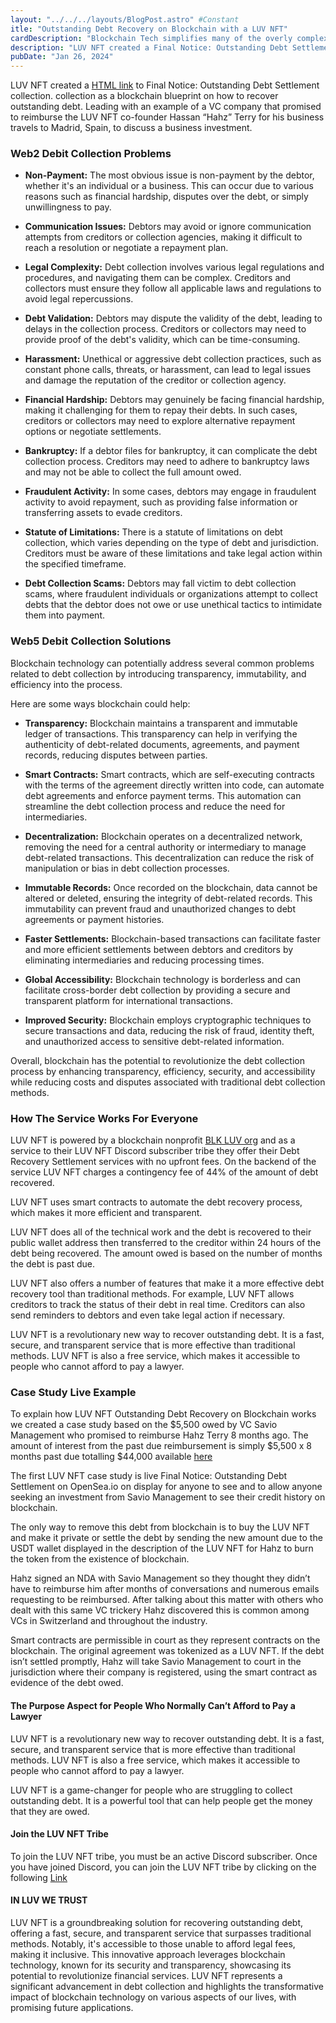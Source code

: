 ```yaml
---
layout: "../../../layouts/BlogPost.astro" #Constant
itle: "Outstanding Debt Recovery on Blockchain with a LUV NFT"
cardDescription: "Blockchain Tech simplifies many of the overly complex Web2 issues with one being recovering debt."
description: "LUV NFT created a Final Notice: Outstanding Debt Settlement collection as a blockchain blueprint on how to recover outstanding debt."
pubDate: "Jan 26, 2024"
---
```



LUV NFT created a [HTML link](https://opensea.io/collection/final-notice-outstanding-debt-settlement) to Final Notice: Outstanding Debt Settlement collection. collection as a blockchain blueprint on how to recover outstanding debt. Leading with an example of a VC company that promised to reimburse the LUV NFT co-founder Hassan “Hahz” Terry for his business travels to Madrid, Spain, to discuss a business investment.


### Web2 Debit Collection Problems
- **Non-Payment:** The most obvious issue is non-payment by the debtor, whether it's an individual or a business. This can occur due to various reasons such as financial hardship, disputes over the debt, or simply unwillingness to pay.

- **Communication Issues:** Debtors may avoid or ignore communication attempts from creditors or collection agencies, making it difficult to reach a resolution or negotiate a repayment plan.

- **Legal Complexity:** Debt collection involves various legal regulations and procedures, and navigating them can be complex. Creditors and collectors must ensure they follow all applicable laws and regulations to avoid legal repercussions.

- **Debt Validation:** Debtors may dispute the validity of the debt, leading to delays in the collection process. Creditors or collectors may need to provide proof of the debt's validity, which can be time-consuming.

- **Harassment:** Unethical or aggressive debt collection practices, such as constant phone calls, threats, or harassment, can lead to legal issues and damage the reputation of the creditor or collection agency.

- **Financial Hardship:** Debtors may genuinely be facing financial hardship, making it challenging for them to repay their debts. In such cases, creditors or collectors may need to explore alternative repayment options or negotiate settlements.

- **Bankruptcy:** If a debtor files for bankruptcy, it can complicate the debt collection process. Creditors may need to adhere to bankruptcy laws and may not be able to collect the full amount owed.

- **Fraudulent Activity:** In some cases, debtors may engage in fraudulent activity to avoid repayment, such as providing false information or transferring assets to evade creditors.

- **Statute of Limitations:** There is a statute of limitations on debt collection, which varies depending on the type of debt and jurisdiction. Creditors must be aware of these limitations and take legal action within the specified timeframe.

- **Debt Collection Scams:** Debtors may fall victim to debt collection scams, where fraudulent individuals or organizations attempt to collect debts that the debtor does not owe or use unethical tactics to intimidate them into payment.


### Web5 Debit Collection Solutions

Blockchain technology can potentially address several common problems related to debt collection by introducing transparency, immutability, and efficiency into the process.

Here are some ways blockchain could help:

- **Transparency:** Blockchain maintains a transparent and immutable ledger of transactions. This transparency can help in verifying the authenticity of debt-related documents, agreements, and payment records, reducing disputes between parties.

- **Smart Contracts:** Smart contracts, which are self-executing contracts with the terms of the agreement directly written into code, can automate debt agreements and enforce payment terms. This automation can streamline the debt collection process and reduce the need for intermediaries.

- **Decentralization:** Blockchain operates on a decentralized network, removing the need for a central authority or intermediary to manage debt-related transactions. This decentralization can reduce the risk of manipulation or bias in debt collection processes.

- **Immutable Records:** Once recorded on the blockchain, data cannot be altered or deleted, ensuring the integrity of debt-related records. This immutability can prevent fraud and unauthorized changes to debt agreements or payment histories.

- **Faster Settlements:** Blockchain-based transactions can facilitate faster and more efficient settlements between debtors and creditors by eliminating intermediaries and reducing processing times.

- **Global Accessibility:** Blockchain technology is borderless and can facilitate cross-border debt collection by providing a secure and transparent platform for international transactions.

- **Improved Security:** Blockchain employs cryptographic techniques to secure transactions and data, reducing the risk of fraud, identity theft, and unauthorized access to sensitive debt-related information.

Overall, blockchain has the potential to revolutionize the debt collection process by enhancing transparency, efficiency, security, and accessibility while reducing costs and disputes associated with traditional debt collection methods.

### How The Service Works For Everyone 
LUV NFT is powered by a blockchain nonprofit [BLK LUV org](https://blkluv.org)
 and as a service to their LUV NFT Discord subscriber tribe they offer their Debt Recovery Settlement services with no upfront fees. On the backend of the service LUV NFT charges a contingency fee of 44% of the amount of debt recovered.

LUV NFT uses smart contracts to automate the debt recovery process, which makes it more efficient and transparent.

LUV NFT does all of the technical work and the debt is recovered to their public wallet address then transferred to the creditor within 24 hours of the debt being recovered. The amount owed is based on the number of months the debt is past due.

LUV NFT also offers a number of features that make it a more effective debt recovery tool than traditional methods. For example, LUV NFT allows creditors to track the status of their debt in real time. Creditors can also send reminders to debtors and even take legal action if necessary.

LUV NFT is a revolutionary new way to recover outstanding debt. It is a fast, secure, and transparent service that is more effective than traditional methods. LUV NFT is also a free service, which makes it accessible to people who cannot afford to pay a lawyer.

### Case Study Live Example
To explain how LUV NFT Outstanding Debt Recovery on Blockchain works we created a case study based on the $5,500 owed by VC Savio Management who promised to reimburse Hahz Terry 8 months ago. The amount of interest from the past due reimbursement is simply $5,500 x 8 months past due totalling $44,000 available [here](https://opensea.io/assets/matic/0x2250380e68845cea0f05904f35b6dd7eb135fa99/1)


The first LUV NFT case study is live Final Notice: Outstanding Debt Settlement on OpenSea.io on display for anyone to see and to allow anyone seeking an investment from Savio Management to see their credit history on blockchain.

The only way to remove this debt from blockchain is to buy the LUV NFT and make it private or settle the debt by sending the new amount due to the USDT wallet displayed in the description of the LUV NFT for Hahz to burn the token from the existence of blockchain.

Hahz signed an NDA with Savio Management so they thought they didn’t have to reimburse him after months of conversations and numerous emails requesting to be reimbursed. After talking about this matter with others who dealt with this same VC trickery Hahz discovered this is common among VCs in Switzerland and throughout the industry.

Smart contracts are permissible in court as they represent contracts on the blockchain. The original agreement was tokenized as a LUV NFT. If the debt isn’t settled promptly, Hahz will take Savio Management to court in the jurisdiction where their company is registered, using the smart contract as evidence of the debt owed.

#### The Purpose Aspect for People Who Normally Can’t Afford to Pay a Lawyer
LUV NFT is a revolutionary new way to recover outstanding debt. It is a fast, secure, and transparent service that is more effective than traditional methods. LUV NFT is also a free service, which makes it accessible to people who cannot afford to pay a lawyer.

LUV NFT is a game-changer for people who are struggling to collect outstanding debt. It is a powerful tool that can help people get the money that they are owed.

#### Join the LUV NFT Tribe
To join the LUV NFT tribe, you must be an active Discord subscriber. Once you have joined Discord, you can join the LUV NFT tribe by clicking on the following [Link](https://luvgames.luvnft.com)


#### IN LUV WE TRUST
LUV NFT is a groundbreaking solution for recovering outstanding debt, offering a fast, secure, and transparent service that surpasses traditional methods. Notably, it's accessible to those unable to afford legal fees, making it inclusive. This innovative approach leverages blockchain technology, known for its security and transparency, showcasing its potential to revolutionize financial services. LUV NFT represents a significant advancement in debt collection and highlights the transformative impact of blockchain technology on various aspects of our lives, with promising future applications.